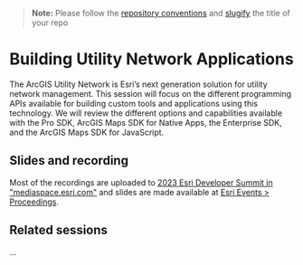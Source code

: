 > **Note:** Please follow the [repository conventions](https://github.com/EsriDevEvents/contributor-guides/blob/main/conventions.md#conventions-for-repositories) and [slugify](https://slugify.online/) the title of your repo

# Building Utility Network Applications

The ArcGIS Utility Network is Esri’s next generation solution for utility network management. This session will focus on the different programming APIs available for building custom tools and applications using this technology. We will review the different options and capabilities available with the Pro SDK, ArcGIS Maps SDK for Native Apps, the Enterprise SDK, and the ArcGIS Maps SDK for JavaScript.

## Slides and recording

Most of the recordings are uploaded to [2023 Esri Developer Summit in "mediaspace.esri.com"](https://mediaspace.esri.com/channel/2023%2BEsri%2BDeveloper%2BSummit/292702072) and slides are made available at [Esri Events > Proceedings](https://www.esri.com/en-us/about/events/index/proceedings).

## Related sessions

...
